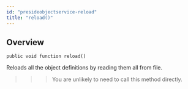```yaml
---
id: "presideobjectservice-reload"
title: "reload()"
---
```



## Overview




```luceescript
public void function reload()
```

Reloads all the object definitions by reading them all from file.


>>> You are unlikely to need to call this method directly.

